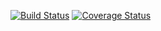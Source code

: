 [![Build Status](https://travis-ci.org/c0sm0sky/test.svg?branch=master)](https://travis-ci.org/c0sm0sky/test)
[![Coverage Status](https://coveralls.io/github/c0sm0sky/test/badge.svg?branch=master&service=github)](https://coveralls.io/github/c0sm0sky/test?branch=master)
